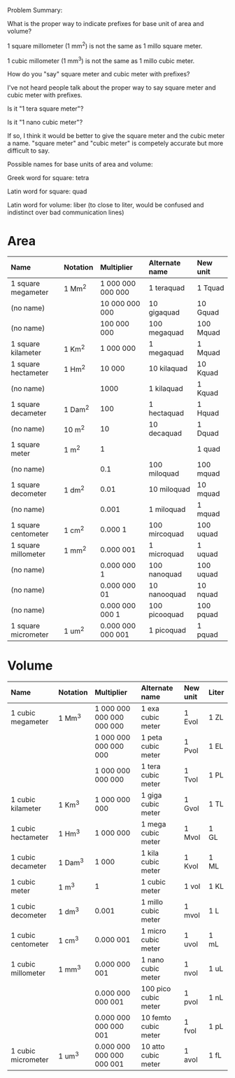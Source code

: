 Problem Summary:

What is the proper way to indicate prefixes for base unit of area and volume?

1 square millometer (1 mm<sup>2</sup>) is not the same as 1 millo square meter.

1 cubic millometer (1 mm<sup>3</sup>) is not the same as 1 millo cubic meter.

How do you "say" square meter and cubic meter with prefixes?

I've not heard people talk about the proper way to say square meter and cubic meter with prefixes.

Is it "1 tera square meter"?

Is it "1 nano cubic meter"?

If so, I think it would be better to give the square meter and the cubic meter
a name.  "square meter" and "cubic meter" is competely accurate but more difficult to say.


Possible names for base units of area and volume:

Greek word for square: tetra

Latin word for square: quad

Latin word for volume: liber (to close to liter, would be confused and indistinct over bad communication lines)


Area
====
| Name                  | Notation           | Multiplier        | Alternate name | New unit  |
| :---                  | :---               | :--               | :---           | :---      |
| 1 square megameter    | 1 Mm<sup>2</sup>   | 1 000 000 000 000 | 1 teraquad     | 1 Tquad   |
| (no name)             |                    | 10 000 000 000    | 10 gigaquad    | 10 Gquad  |
| (no name)             |                    | 100 000 000       | 100 megaquad   | 100 Mquad |
| 1 square kilameter    | 1 Km<sup>2</sup>   | 1 000 000         | 1 megaquad     | 1 Mquad   |
| 1 square hectameter   | 1 Hm<sup>2</sup>   | 10 000            | 10 kilaquad    | 10 Kquad  |
| (no name)             |                    | 1000              | 1 kilaquad     | 1 Kquad   |
| 1 square decameter    | 1 Dam<sup>2</sup>  | 100               | 1 hectaquad    | 1 Hquad   |
| (no name)             | 10 m<sup>2</sup>   | 10                | 10 decaquad    | 1 Dquad   |
| 1 square meter        | 1 m<sup>2</sup>    | 1                 |                | 1 quad    |
| (no name)             |                    | 0.1               | 100 miloquad   | 100 mquad |
| 1 square decometer    | 1 dm<sup>2</sup>   | 0.01              | 10 miloquad    | 10 mquad  |
| (no name)             |                    | 0.001             | 1 miloquad     | 1 mquad   |
| 1 square centometer   | 1 cm<sup>2</sup>   | 0.000 1           | 100 mircoquad  | 100 uquad |
| 1 square millometer   | 1 mm<sup>2</sup>   | 0.000 001         | 1 microquad    | 1 uquad   |
| (no name)             |                    | 0.000 000 1       | 100 nanoquad   | 100 uquad |
| (no name)             |                    | 0.000 000 01      | 10 nanooquad   | 10 nquad  |
| (no name)             |                    | 0.000 000 000 1   | 100 picooquad  | 100 pquad |
| 1 square micrometer   | 1 um<sup>2</sup>   | 0.000 000 000 001 | 1 picoquad     | 1 pquad   |

Volume
======
| Name                 | Notation            | Multiplier                | Alternate name       | New unit | Liter  |
| :---                 | :---                | :---                      | :---                 | :---     | :---   |
| 1 cubic megameter    | 1 Mm<sup>3</sup>    | 1 000 000 000 000 000 000 | 1 exa cubic meter    | 1 Evol   | 1 ZL   |
|                      |                     | 1 000 000 000 000 000     | 1 peta cubic meter   | 1 Pvol   | 1 EL   |
|                      |                     | 1 000 000 000 000         | 1 tera cubic meter   | 1 Tvol   | 1 PL   |
| 1 cubic kilameter    | 1 Km<sup>3</sup>    | 1 000 000 000             | 1 giga cubic meter   | 1 Gvol   | 1 TL   |
| 1 cubic hectameter   | 1 Hm<sup>3</sup>    | 1 000 000                 | 1 mega cubic meter   | 1 Mvol   | 1 GL   |
| 1 cubic decameter    | 1 Dam<sup>3</sup>   | 1 000                     | 1 kila cubic meter   | 1 Kvol   | 1 ML   |
| 1 cubic meter        | 1 m<sup>3</sup>     | 1                         | 1 cubic meter        | 1 vol    | 1 KL   |
| 1 cubic decometer    | 1 dm<sup>3</sup>    | 0.001                     | 1 millo cubic meter  | 1 mvol   | 1 L    |
| 1 cubic centometer   | 1 cm<sup>3</sup>    | 0.000 001                 | 1 micro cubic meter  | 1 uvol   | 1 mL   |
| 1 cubic millometer   | 1 mm<sup>3</sup>    | 0.000 000 001             | 1 nano cubic meter   | 1 nvol   | 1 uL   |
|                      |                     | 0.000 000 000 001         | 100 pico cubic meter | 1 pvol   | 1 nL   |
|                      |                     | 0.000 000 000 000 001     | 10 femto cubic meter | 1 fvol   | 1 pL   |
| 1 cubic micrometer   | 1 um<sup>3</sup>    | 0.000 000 000 000 000 001 | 10 atto cubic meter  | 1 avol   | 1 fL   |
